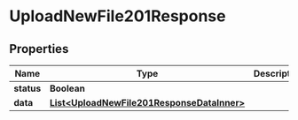 

# UploadNewFile201Response


## Properties

| Name | Type | Description | Notes |
|------------ | ------------- | ------------- | -------------|
|**status** | **Boolean** |  |  [optional] |
|**data** | [**List&lt;UploadNewFile201ResponseDataInner&gt;**](UploadNewFile201ResponseDataInner.md) |  |  [optional] |




